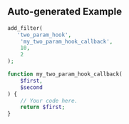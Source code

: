 ## Auto-generated Example

```php
add_filter(
   'two_param_hook',
    'my_two_param_hook_callback',
    10,
    2
);

function my_two_param_hook_callback(
    $first,
    $second
) {
    // Your code here.
    return $first;
}
```

